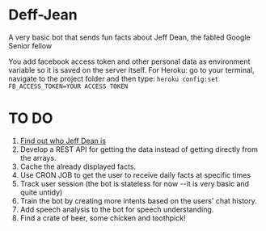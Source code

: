 # Deff-Jean
A very basic bot that sends fun facts about Jeff Dean, the fabled Google Senior fellow

You add facebook access token and other personal data as environment variable so it is saved on the server itself.
For Heroku: go to your terminal, navigate to the project folder and then type: ```heroku config:set FB_ACCESS_TOKEN=YOUR ACCESS TOKEN```


 # TO DO
 1. [Find out who Jeff Dean is](https://en.wikipedia.org/wiki/Jeff_Dean_(computer_scientist))
 2. Develop a REST API for getting the data instead of getting directly from the arrays.
 3. Cache the already displayed facts.
 4. Use CRON JOB to get the user to receive daily facts at specific times
 5. Track user session (the bot is stateless for now --it is very basic and quite untidy)
 6. Train the bot by creating more intents based on the users' chat history.
 7. Add speech analysis to the bot for speech understanding.
 8. Find a crate of beer, some chicken and toothpick! 
